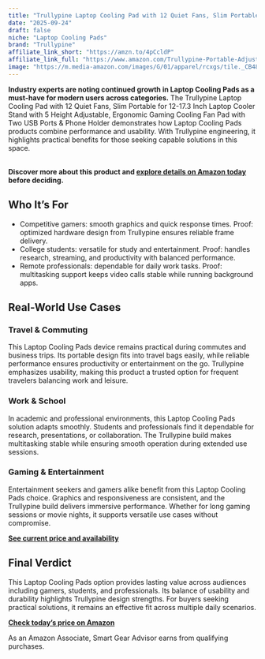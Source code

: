 ```yaml
---
title: "Trullypine Laptop Cooling Pad with 12 Quiet Fans, Slim Portable for 12-17.3 Inch Laptop Cooler Stand with 5 Height Adjustable, Ergonomic Gaming Cooling Fan Pad with Two USB Ports & Phone Holder"
date: "2025-09-24"
draft: false
niche: "Laptop Cooling Pads"
brand: "Trullypine"
affiliate_link_short: "https://amzn.to/4pCcldP"
affiliate_link_full: "https://www.amazon.com/Trullypine-Portable-Adjustable-Ergonomic-Gear/dp/B0D5H11KHN?crid=3V8D3M8GG5NPG&dib=eyJ2IjoiMSJ9.5m9aiitZMwGcvLxSgRK7EiLjXv-FQa0R203o7yafV9dBdn9AhcAEvle8OPPNjY3m1z00RRMgvXWwAKbLJ8WaValtRfy7rDpkKdpn_wcUP_ufQK5Bxpkj8LIrGUw5Xb0KNcWMVvZH6Y-3XJ3QCIDeEz63mCQKm96nNuWhsJYsT8reb56fhhPtK-ROI0I6w3GRjbKAkBtDT6OuySaP4j2BIW9GZc_216EjI4qYdAQdfKUndAWXbB38NolKO4ASV_os-wvnKYoyim8UMvkZyTEHyMwdse51wc_MkXo5dT2iDz8.wKzljJZ0c06jigZBjrBPpOLcVnBB-Sl4eqL-sdYyDYY&dib_tag=se&keywords=laptop+cooling+pad&qid=1758675752&refinements=p_72%3A1248879011&rnid=1248877011&s=electronics&sprefix=laptop+cooling+pa%2Celectronics%2C111&sr=1-11&linkCode=ll1&tag=ironwooddigit-20&linkId=ed5b2f474935d84e113f1447a1fb2096&language=en_US&ref_=as_li_ss_tl"
image: "https://m.media-amazon.com/images/G/01/apparel/rcxgs/tile._CB483369110_.gif"
---
```


<p><strong>Industry experts are noting continued growth in Laptop Cooling Pads as a must-have for modern users across categories.</strong> The Trullypine Laptop Cooling Pad with 12 Quiet Fans, Slim Portable for 12-17.3 Inch Laptop Cooler Stand with 5 Height Adjustable, Ergonomic Gaming Cooling Fan Pad with Two USB Ports & Phone Holder demonstrates how Laptop Cooling Pads products combine performance and usability. With Trullypine engineering, it highlights practical benefits for those seeking capable solutions in this space.</p>
<br>
<strong>Discover more about this product and <a href="https://amzn.to/4pCcldP" rel="nofollow sponsored">explore details on Amazon today</a> before deciding.</strong>
<br>

<h2>Who It’s For</h2>
<ul>
  <li>Competitive gamers: smooth graphics and quick response times. Proof: optimized hardware design from Trullypine ensures reliable frame delivery.</li>
  <li>College students: versatile for study and entertainment. Proof: handles research, streaming, and productivity with balanced performance.</li>
  <li>Remote professionals: dependable for daily work tasks. Proof: multitasking support keeps video calls stable while running background apps.</li>
</ul>

<h2>Real-World Use Cases</h2>

<h3>Travel & Commuting</h3>
<p>This Laptop Cooling Pads device remains practical during commutes and business trips. Its portable design fits into travel bags easily, while reliable performance ensures productivity or entertainment on the go. Trullypine emphasizes usability, making this product a trusted option for frequent travelers balancing work and leisure.</p>

<h3>Work & School</h3>
<p>In academic and professional environments, this Laptop Cooling Pads solution adapts smoothly. Students and professionals find it dependable for research, presentations, or collaboration. The Trullypine build makes multitasking stable while ensuring smooth operation during extended use sessions.</p>

<h3>Gaming & Entertainment</h3>
<p>Entertainment seekers and gamers alike benefit from this Laptop Cooling Pads choice. Graphics and responsiveness are consistent, and the Trullypine build delivers immersive performance. Whether for long gaming sessions or movie nights, it supports versatile use cases without compromise.</p>

<p><strong><a href="https://amzn.to/4pCcldP" rel="nofollow sponsored">See current price and availability</a></strong></p>

<h2>Final Verdict</h2>
<p>This Laptop Cooling Pads option provides lasting value across audiences including gamers, students, and professionals. Its balance of usability and durability highlights Trullypine design strengths. For buyers seeking practical solutions, it remains an effective fit across multiple daily scenarios.</p>

<p><strong><a href="https://amzn.to/4pCcldP" rel="nofollow sponsored">Check today’s price on Amazon</a></strong></p>

<p>As an Amazon Associate, Smart Gear Advisor earns from qualifying purchases.</p>
